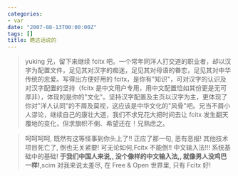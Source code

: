 ```yaml
---
categories:
- var
date: "2007-08-13T00:00:00Z"
tags: []
title: 瞧这话说的
---
```


> yuking 兄，留下来继续 fcitx 吧。一个常年同洋人打交道的职业者，却以汉字为配置文件，足见其对汉字的痴迷，足见其对母语的眷恋，足见其对中华传统的忠爱。写得出方便好用的 fcitx，是你有"知识"，可对汉字的认识及对汉字配置的坚持（fcitx 是中文用户专用，用中文配置恰如其份更是无可厚非），体现的是你的"文化"。坚持汉字配置及主页以汉字为主，更体现了你对"洋人认同"的不屑及莫视，这应该是中华文化的"风骨"吧。兄当不屑小人谬论，继续自己的康壮大道，我们不求兄花大把时间去让 fcitx 发生翻天覆地的变化，但求旗帜不倒、希望还在！兄熟虑之。 

> 呵呵呵呵, 既然有这等怪事到你头上了!! 正应了那一句, 恶有恶报! 其他技术项目死亡了, 倒也无关紧要! 可无论如何,Fcitx 不能倒!! 中文输入法!!! 系统基础中的基础! **于我们中国人来说,, 没个像样的中文输入法,, 就像男人没鸡巴一样!**,scim 对我来说太差尽, 在 Free & Open 世界里, 只有 Fcitx 好!

